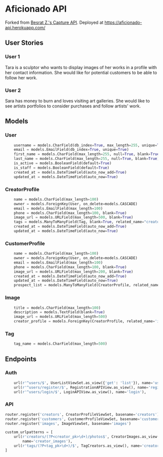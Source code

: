 # Aficionado API

Forked from [Besrat Z.'s Capture API](https://github.com/bzerehaimanot8/p4backend).
Deployed at https://aficionado-api.herokuapp.com/

## User Stories

### User 1

Tara is a sculptor who wants to display images of her works in a profile with her contact information. She would like for potential customers to be able to follow her work.

### User 2

Sara has money to burn and loves visiting art galleries. She would like to see artists portfolios to consider purchases and follow artists' work.

## Models

### User
```python
    username = models.CharField(db_index=True, max_length=255, unique=True)
    email = models.EmailField(db_index=True, unique=True)
    first_name = models.CharField(max_length=255, null=True, blank=True)
    last_name = models.CharField(max_length=255, null=True, blank=True)
    is_active = models.BooleanField(default=True)
    is_staff = models.BooleanField(default=True)
    created_at = models.DateTimeField(auto_now_add=True)
    updated_at = models.DateTimeField(auto_now=True)
```

### CreatorProfile
```python
    name = models.CharField(max_length=100)
    owner = models.ForeignKey(User, on_delete=models.CASCADE)
    email = models.EmailField(max_length=100)
    phone = models.CharField(max_length=100, blank=True)
    image_url = models.URLField(max_length=500, blank=True)
    tags = models.ManyToManyField(Tag, blank=True, related_name="creators")
    created_at = models.DateTimeField(auto_now_add=True)
    updated_at = models.DateTimeField(auto_now=True)
```

### CustomerProfile
```python
    name = models.CharField(max_length=100)
    owner = models.ForeignKey(User, on_delete=models.CASCADE)
    email = models.EmailField(max_length=100)
    phone = models.CharField(max_length=100, blank=True)
    image_url = models.URLField(max_length=200, blank=True)
    created_at = models.DateTimeField(auto_now_add=True)
    updated_at = models.DateTimeField(auto_now=True)
    prospect_list = models.ManyToManyField(CreatorProfile, related_name='supporters', blank=True)
```

### Image
```python
    title = models.CharField(max_length=100)
    description = models.TextField(blank=True)
    image_url = models.URLField(max_length=500)
    creator_profile = models.ForeignKey(CreatorProfile, related_name='images', on_delete=models.CASCADE)
```

### Tag
```python
    tag_name = models.CharField(max_length=500)
```

## Endpoints

### Auth
```python
    url(r'^users/$', UserListViewSet.as_view({'get': 'list'}), name='user_list'),
    url(r'^users/register/$', RegistrationAPIView.as_view(), name='register'),
    url(r'^users/login/$', LoginAPIView.as_view(), name='login'),
```

### API
```python
router.register('creators', CreatorProfileViewSet, basename='creators')
router.register('customers', CustomerProfileViewSet, basename='customers')
router.register('images', ImageViewSet, basename='images')

custom_urlpatterns = [
    url(r'creators/(?P<creator_pk>\d+)/photos$', CreatorImages.as_view(),
        name='creator_images'),
    url(r'tags/(?P<tag_pk>\d+)/$', TagCreators.as_view(), name='creators_by_tag')
]
```
